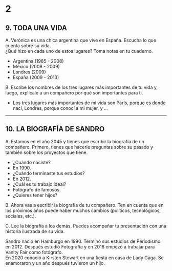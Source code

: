 
# 2

## 9. TODA UNA VIDA

A. Verónica es una chica argentina que vive en España. Escucha lo que cuenta sobre su vida.  
¿Qué hizo en cada uno de estos lugares? Toma notas en tu cuaderno.

- Argentina (1985 - 2008)
- México (2008 - 2009)
- Londres (2009)
- España (2009 - 2013)

B. Escribe los nombres de los tres lugares más importantes de tu vida y, luego, explícale a un compañero por qué son importantes para ti.

- Los tres lugares más importantes de mi vida son París, porque es donde nací, Londres, porque conocí a mi mujer, y ...

---

## 10. LA BIOGRAFÍA DE SANDRO

A. Estamos en el año 2045 y tienes que escribir la biografía de un compañero. Primero, tienes que hacerle preguntas sobre su pasado y también sobre los proyectos que tiene.

- ¿Cuándo naciste?
- En 1990.
- ¿Cuándo terminaste tus estudios?
- En 2012.
- ¿Cuál es tu trabajo ideal?
- Fotógrafo de famosos.
- ¿Quieres tener hijos?

B. Ahora vas a escribir la biografía de tu compañero. Ten en cuenta que en los próximos años puede haber muchos cambios (políticos, tecnológicos, sociales, etc.).

C. Lee la biografía a los demás. Puedes acompañar tu presentación con una historia ilustrada de su vida.

Sandro nació en Hamburgo en 1990. Terminó sus estudios de Periodismo en 2012. Después estudió Fotografía y en 2018 empezó a trabajar para Vanity Fair como fotógrafo.  
En 2020 conoció a Kirsten Stewart en una fiesta en casa de Lady Gaga. Se enamoraron y un año después tuvieron un hijo.
